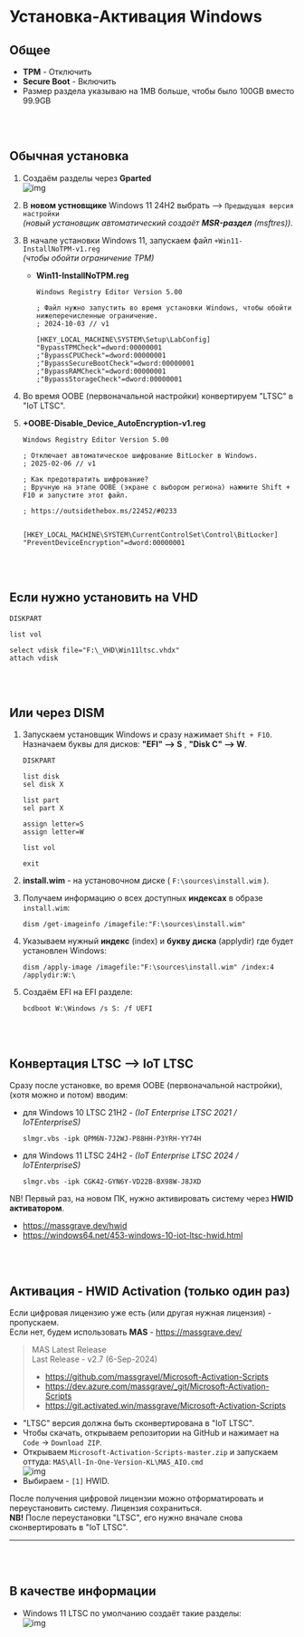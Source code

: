 # Установка-Активация Windows

## Общее

- **TPM** - Отключить
- **Secure Boot** - Включить
- Размер раздела указываю на 1MB больше, чтобы было 100GB вместо 99.9GB



<br /><br />
## Обычная установка

1. Создаём разделы через **Gparted**  
  ![img](i/004.jpg)

2. В **новом устновщике** Windows 11 24H2 выбрать --> `Предыдущая версия настройки`  
   *(новый установщик автоматический создаёт **MSR-раздел** (msftres)).*

3. В начале установки Windows 11, запускаем файл `+Win11-InstallNoTPM-v1.reg`  
   *(чтобы обойти ограничение TPM)*
   - **Win11-InstallNoTPM.reg**
     ```
     Windows Registry Editor Version 5.00

     ; Файл нужно запустить во время установки Windows, чтобы обойти нижеперечисленные ограничение.
     ; 2024-10-03 // v1

     [HKEY_LOCAL_MACHINE\SYSTEM\Setup\LabConfig]
     "BypassTPMCheck"=dword:00000001
     ;"BypassCPUCheck"=dword:00000001
     ;"BypassSecureBootCheck"=dword:00000001
     ;"BypassRAMCheck"=dword:00000001
     ;"BypassStorageCheck"=dword:00000001
     ```

4. Во время OOBE (первоначальной настройки) конвертируем "LTSC" в "IoT LTSC".

5. **+OOBE-Disable_Device_AutoEncryption-v1.reg**  
   ```
   Windows Registry Editor Version 5.00

   ; Отключает автоматическое шифрование BitLocker в Windows.
   ; 2025-02-06 // v1

   ; Как предотвратить шифрование?
   ; Вручную на этапе OOBE (экране с выбором региона) нажмите Shift + F10 и запустите этот файл.

   ; https://outsidethebox.ms/22452/#0233


   [HKEY_LOCAL_MACHINE\SYSTEM\CurrentControlSet\Control\BitLocker]
   "PreventDeviceEncryption"=dword:00000001
   ```





<br /><br />
## Если нужно установить на **VHD**
```
DISKPART

list vol

select vdisk file="F:\_VHD\Win11ltsc.vhdx"
attach vdisk
```





<br /><br />
## Или через DISM

1. Запускаем установщик Windows и сразу нажимает `Shift + F10`.  
   Назначаем буквы для дисков: **"EFI" --> S** , **"Disk C" --> W**.
   ```
   DISKPART
   
   list disk
   sel disk X
   
   list part
   sel part X
   
   assign letter=S
   assign letter=W
   
   list vol
   
   exit
   ```

2. **install.wim** - на установочном диске ( `F:\sources\install.wim` ).
   
3. Получаем информацию о всех доступных **индексах** в образе `install.wim`:
   ```
   dism /get-imageinfo /imagefile:"F:\sources\install.wim"
   ```

4. Указываем нужный **индекс** (index) и **букву диска** (applydir) где будет установлен Windows:
   ```
   dism /apply-image /imagefile:"F:\sources\install.wim" /index:4 /applydir:W:\
   ```

5. Создаём EFI на EFI разделе:
   ```
   bcdboot W:\Windows /s S: /f UEFI
   ```



<br /><br />
## Конвертация LTSC --> IoT LTSC

Сразу после установке, во время OOBE (первоначальной настройки), (хотя можно и потом) вводим:

- для Windows 10 LTSC 21H2 - *(IoT Enterprise LTSC 2021 / IoTEnterpriseS)*
  ```
  slmgr.vbs -ipk QPM6N-7J2WJ-P88HH-P3YRH-YY74H
  ```
   
- для Windows 11 LTSC 24H2 - *(IoT Enterprise LTSC 2024 / IoTEnterpriseS)*
  ```
  slmgr.vbs -ipk CGK42-GYN6Y-VD22B-BX98W-J8JXD
  ```

NB! Первый раз, на новом ПК, нужно активировать систему через **HWID активатором**.

- https://massgrave.dev/hwid
- https://windows64.net/453-windows-10-iot-ltsc-hwid.html



<br /><br />
## Активация - HWID Activation (только один раз)
Если цифровая лицензию уже есть (или другая нужная лицензия) - пропускаем.  
Если нет, будем использовать **MAS** - https://massgrave.dev/

> MAS Latest Release  
> Last Release - v2.7 (6-Sep-2024)
> - https://github.com/massgravel/Microsoft-Activation-Scripts
> - https://dev.azure.com/massgrave/_git/Microsoft-Activation-Scripts
> - https://git.activated.win/massgrave/Microsoft-Activation-Scripts

- "LTSC" версия должна быть сконвертирована в "IoT LTSC".
- Чтобы скачать, открываем репозитории на GitHub и нажимает на `Code` → `Download ZIP`.
- Открываем `Microsoft-Activation-Scripts-master.zip` и запускаем оттуда: `MAS\All-In-One-Version-KL\MAS_AIO.cmd`  
  ![img](i/002.png)
- Выбираем - `[1]` HWID.

После получения цифровой лицензии можно отформатировать и переустановить систему. Лицензия сохраниться.  
**NB!** После переустановки "LTSC", его нужно вначале снова сконвертировать в "IoT LTSC".





*****************************************************
<br /><br />


## В качестве информации

- Windows 11 LTSC по умолчанию создаёт такие разделы:  
  ![img](i/001.png)













